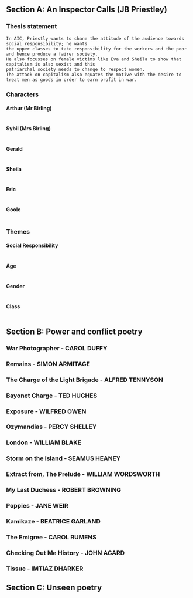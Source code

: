 ## Section A: An Inspector Calls (JB Priestley)

### Thesis statement
```
In AIC, Priestly wants to chane the attitude of the audience towards social responsibility; he wants
the upper classes to take responsibility for the workers and the poor and hence produce a fairer society.
He also focusses on female victims like Eva and Sheila to show that capitalism is also sexist and this
patriarchal society needs to change to respect women.
The attack on capitalism also equates the motive with the desire to treat men as goods in order to earn profit in war.
```

### Characters

#### Arthur (Mr Birling)
```

```

#### Sybil (Mrs Birling)
```

```

#### Gerald
```

```

#### Sheila
```

```

#### Eric
```

```

#### Goole
```

```

### Themes

#### Social Responsibility
```

```

#### Age
```

```

#### Gender
```

```

#### Class
```

```


## Section B: Power and conflict poetry

### War Photographer - CAROL DUFFY



### Remains - SIMON ARMITAGE



### The Charge of the Light Brigade - ALFRED TENNYSON



### Bayonet Charge - TED HUGHES



### Exposure - WILFRED OWEN



### Ozymandias - PERCY SHELLEY



### London - WILLIAM BLAKE



### Storm on the Island - SEAMUS HEANEY



### Extract from, The Prelude - WILLIAM WORDSWORTH



### My Last Duchess - ROBERT BROWNING



### Poppies - JANE WEIR



### Kamikaze - BEATRICE GARLAND



### The Emigree - CAROL RUMENS



### Checking Out Me History - JOHN AGARD



### Tissue - IMTIAZ DHARKER




## Section C: Unseen poetry
